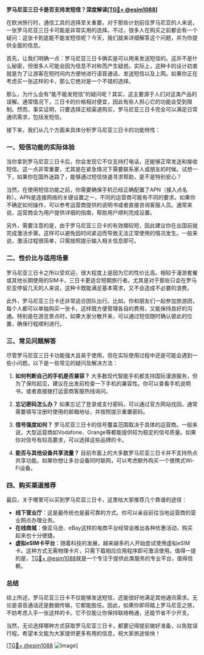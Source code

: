 **罗马尼亚三日卡是否支持发短信？深度解读[[TG💪+ @esim1088](https://t.me/s/esim1088)]**

在欧洲旅行时，通信工具的选择至关重要。对于那些计划前往罗马尼亚的人来说，一张罗马尼亚三日卡可能是非常实用的选择。不过，很多人在购买之前都会有一个疑问：这张卡到底能不能发短信呢？今天，我们就来详细解答这个问题，并为你提供全面的信息。

首先，让我们明确一点：罗马尼亚三日卡确实是可以用来发送短信的。这并不是什么秘密，但很多人可能会因为信息不对称而产生疑惑。实际上，这种卡的设计初衷就是为了让游客在短时间内方便地进行语音通话、发送短信以及上网。如果你正在考虑买一张这样的卡，那么它绝对是一个不错的选择。

那么，为什么会有“能不能发短信”的疑问呢？其实，这主要源于人们对这类产品的误解。通常情况下，三日卡的价格相对便宜，因此有些人担心它的功能会受到限制。然而，事实证明，只要选择正规渠道购买，罗马尼亚三日卡完全可以满足日常通讯需求，包括发短信。

接下来，我们从几个方面来具体分析罗马尼亚三日卡的功能特性：

### **一、短信功能的实际体验**
当你拿到罗马尼亚三日卡后，你会发现它不仅支持打电话，还能够正常发送和接收短信。这一点非常重要，尤其是在紧急情况下需要联系家人或朋友的时候。试想一下，如果你在国外迷路了，能够通过短信快速寻求帮助，是不是特别安心？

当然，在使用短信功能之前，你需要确保手机已经正确配置了APN（接入点名称）。APN是连接网络的关键设置之一，不同的运营商可能有不同的要求。如果你不确定如何操作，可以参考运营商提供的说明书或者直接咨询客服人员。通常来说，运营商会为用户提供详细的指南，帮助用户顺利完成设置。

另外，需要注意的是，由于罗马尼亚三日卡的有效期较短，因此建议你在出国前就完成激活步骤。这样可以避免因时间紧迫而导致无法正常使用的情况发生。一般来说，激活过程很简单，只需按照提示输入相关信息即可。

### **二、性价比与适用场景**
罗马尼亚三日卡之所以受欢迎，很大程度上是因为它的性价比高。相较于漫游套餐或其他长期使用的SIM卡，三日卡更适合短期旅行者。尤其是对于那些只会在罗马尼亚停留几天的人来说，这种卡既能满足基本需求，又不会造成不必要的浪费。

此外，罗马尼亚三日卡还非常适合团队出行。比如，你和朋友们一起参加旅游团，每个人都可以单独购买一张卡，这样既方便管理各自的费用，又能保持良好的沟通。特别是在游览景点时，如果大家分散开来，可以通过短信随时确认彼此的位置，确保行程顺利进行。

### **三、常见问题解答**
尽管罗马尼亚三日卡功能强大且易于使用，但在实际使用过程中还是可能会遇到一些小问题。以下是一些常见的疑问及解决方法：

1. **如何判断自己的手机是否兼容？**
   大多数现代智能手机都支持国际漫游服务，但为了保险起见，建议在出发前检查一下手机的兼容性。你可以查看手机说明书，或者直接拨打运营商客服热线询问。

2. **忘记密码怎么办？**
   如果忘记了登录或支付密码，可以通过官方网站找回。通常需要填写注册时使用的邮箱地址，并按照提示重置密码。

3. **信号强度如何？**
   罗马尼亚三日卡的信号覆盖范围取决于具体的运营商。一般来说，大型运营商如Vodafone、Orange等都能提供较为稳定的信号质量。如果你对信号有较高要求，可以选择这些品牌的卡。

4. **能否与其他设备共享流量？**
   目前市面上的大多数罗马尼亚三日卡并不支持热点共享功能。如果你想让多台设备同时联网，可以考虑额外购买一个便携式Wi-Fi设备。

### **四、购买渠道推荐**
最后，关于哪里可以买到罗马尼亚三日卡，这里给大家推荐几个靠谱的途径：
- **线下营业厅**：这是最传统也是最可靠的方式。你可以亲自前往当地运营商的营业网点办理业务。
- **在线商城**：像亚马逊、eBay这样的电商平台经常会推出各种优惠活动，购买起来也十分便捷。
- **虚拟eSIM卡平台**：随着科技的发展，越来越多的人开始尝试使用虚拟eSIM卡。这种方式无需物理卡片，只需下载相应应用程序即可激活使用。值得一提的是，[TG💪+ @esim1088](https://t.me/s/esim1088)就是一个专注于提供此类服务的专业平台，值得信赖。

### **总结**
综上所述，罗马尼亚三日卡不仅能够发送短信，还能很好地满足其他通讯需求。无论是语音通话还是数据传输，它都能胜任。因此，如果你即将踏上罗马尼亚之旅，不妨考虑入手一张这样的卡。它不仅能让你保持联络畅通，还能节省不少开支。

当然，无论选择哪种方式获取罗马尼亚三日卡，都要记得提前做好准备，以免耽误行程。希望本文能为大家提供更多有用的信息，祝大家旅途愉快！

[[TG💪+ @esim1088](https://t.me/s/esim1088) ![Image](https://i.postimg.cc/4NQfJmqS/Snipaste-2025-05-13-00-14-12.png)]